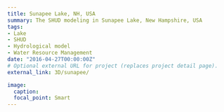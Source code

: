 ```yaml
---
title: Sunapee Lake, NH, USA
summary: The SHUD modeling in Sunapee Lake, New Hampshire, USA
tags:
- Lake
- SHUD
- Hydrological model
- Water Resource Management
date: "2016-04-27T00:00:00Z"
# Optional external URL for project (replaces project detail page).
external_link: 3D/sunapee/

image:
  caption:
  focal_point: Smart
---
```

